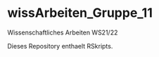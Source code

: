 # wissArbeiten_Gruppe_11

Wissenschaftliches Arbeiten WS21/22

Dieses Repository enthaelt RSkripts.
